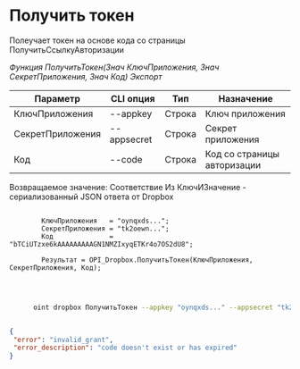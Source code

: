 ﻿---
sidebar_position: 2
---

# Получить токен
 Полеучает токен на основе кода со страницы ПолучитьСсылкуАвторизации


*Функция ПолучитьТокен(Знач КлючПриложения, Знач СекретПриложения, Знач Код) Экспорт*

  | Параметр | CLI опция | Тип | Назначение |
  |-|-|-|-|
  | КлючПриложения | --appkey | Строка | Ключ приложения |
  | СекретПриложения | --appsecret | Строка | Секрет приложения |
  | Код | --code | Строка | Код со страницы авторизации |

  
  Возвращаемое значение:   Соответствие Из КлючИЗначение - сериализованный JSON ответа от Dropbox

```bsl title="Пример кода"
	
        КлючПриложения   = "oynqxds...";
        СекретПриложения = "tk2oewn...";
        Код              = "bTCiUTzxe6kAAAAAAAAAGN1NMZIxyqETKr4o7OS2dU8";
    
        Результат = OPI_Dropbox.ПолучитьТокен(КлючПриложения, СекретПриложения, Код);
    
	
```

```sh title="Пример команды CLI"
    
      oint dropbox ПолучитьТокен --appkey "oynqxds..." --appsecret "tk2oewn..." --code "bTCiUTzxe6kAAAAAAAAAGN1NMZIxyqETKr4o7OS2dU8"


```


```json title="Результат"

{
 "error": "invalid_grant",
 "error_description": "code doesn't exist or has expired"
}

```
